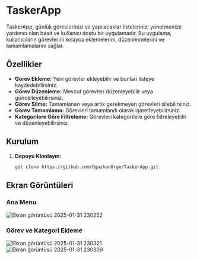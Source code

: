 # TaskerApp

TaskerApp, günlük görevlerinizi ve yapılacaklar listelerinizi yönetmenize yardımcı olan basit ve kullanıcı dostu bir uygulamadır. Bu uygulama, kullanıcıların görevlerini kolayca eklemelerini, düzenlemelerini ve tamamlamalarını sağlar.

## Özellikler

- **Görev Ekleme:** Yeni görevler ekleyebilir ve bunları listeye kaydedebilirsiniz.
- **Görev Düzenleme:** Mevcut görevleri düzenleyebilir veya güncelleyebilirsiniz.
- **Görev Silme:** Tamamlanan veya artık gerekmeyen görevleri silebilirsiniz.
- **Görev Tamamlama:** Görevleri tamamlandı olarak işaretleyebilirsiniz.
- **Kategorilere Göre Filtreleme:** Görevleri kategorilere göre filtreleyebilir ve düzenleyebilirsiniz.

## Kurulum

1. **Depoyu Klonlayın:**
   ```bash
   git clone https://github.com/OguzhanOrge/TaskerApp.git
## Ekran Görüntüleri
### Ana Menu
![Ekran görüntüsü 2025-01-31 230252](https://github.com/user-attachments/assets/c764996d-2978-4313-a162-f0adee8d5692)
### Görev ve Kategori Ekleme
![Ekran görüntüsü 2025-01-31 230321](https://github.com/user-attachments/assets/ba5c7ef7-cb2d-4861-8c6e-0aeb5c07ace3)
![Ekran görüntüsü 2025-01-31 230309](https://github.com/user-attachments/assets/f197b787-5315-405a-9694-05d84d277ca2)
